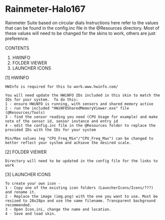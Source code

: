 # Rainmeter-Halo167
Rainmeter Suite based on circular dials
Instructions here refer to the values that can be found in the config.inc file in the @Resources directory.
Most of these values will need to be changed for the skins to work, others are just preference.




CONTENTS

1. HWINFO
2. FOLDER VIEWER
3. LAUNCHER ICONS

[1] HWINFO

    HWInfo is required for this to work.www.hwinfo.com/

    You will need update the HWiNFO IDs included in this skin to match the IDs for your system.  To do this:
    1 - ensure HWiNFO is running, with sensors and shared memory active
    2 - run the included "HWiNFOSharedMemoryViewer.exe" file (@Resources/Tools)
    3 - find the sensor reading you need (CPU Usage for example) and make note of the sensor id, sensor instance and entry id
    4 - edit the config.inc file in the @Resources folder to replace the provided IDs with the IDs for your system

    Min/Max values (eg "CPU_Freq_Min"/"CPU_Freq_Max") can be changed to better reflect your system and achieve the desired scale.


[2] FOLDER VIEWER

    Directory will need to be updated in the config file for the links to work


[3] LAUNCHER ICONS

    To create your own icon -
    1 - Copy one of the existing icon folders (LauncherIcons/Icons/???) and rename it.
    2 - Replace the image (img.png) with the one you want to use. Must be resized to 28x28px and use the same filename. Transparent background recommended.
    3 - Open Icon.ini, change the name and location.
    4 - Save and load skin.
